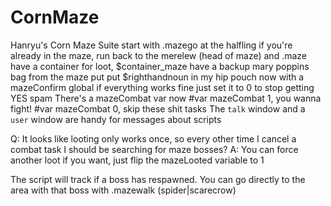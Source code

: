 # CornMaze
Hanryu's Corn Maze Suite
start with .mazego at the halfling
if you're already in the maze, run back to the merelew (head of maze) and .maze
have a container for loot, $container_maze
have a backup mary poppins bag from the maze
  put put $righthandnoun in my hip pouch
now with a mazeConfirm global
  if everything works fine just set it to 0 to stop getting YES spam
There's a mazeCombat var now
  #var mazeCombat 1, you wanna fight!
  #var mazeCombat 0, skip these shit tasks
The `talk` window and a `user` window are handy for messages about scripts

Q: It looks like looting only works once, so every other time I cancel a combat task I should be searching for maze bosses?
A: You can force another loot if you want, just flip the mazeLooted variable to 1

The script will track if a boss has respawned.  You can go directly to the area with that boss with .mazewalk (spider|scarecrow)